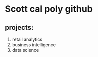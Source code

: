 # Scott cal poly github
## projects:

1. retail analytics
2. business intelligence
3. data science 
